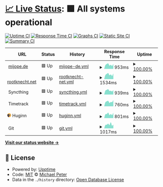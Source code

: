 # [📈 Live Status](https://Allaman.github.io/status): <!--live status--> **🟩 All systems operational**

[![Uptime CI](https://github.com/koj-co/upptime/workflows/Uptime%20CI/badge.svg)](https://github.com/koj-co/upptime/actions?query=workflow%3A%22Uptime+CI%22)
[![Response Time CI](https://github.com/koj-co/upptime/workflows/Response%20Time%20CI/badge.svg)](https://github.com/koj-co/upptime/actions?query=workflow%3A%22Response+Time+CI%22)
[![Graphs CI](https://github.com/koj-co/upptime/workflows/Graphs%20CI/badge.svg)](https://github.com/koj-co/upptime/actions?query=workflow%3A%22Graphs+CI%22)
[![Static Site CI](https://github.com/koj-co/upptime/workflows/Static%20Site%20CI/badge.svg)](https://github.com/koj-co/upptime/actions?query=workflow%3A%22Static+Site+CI%22)
[![Summary CI](https://github.com/koj-co/upptime/workflows/Summary%20CI/badge.svg)](https://github.com/koj-co/upptime/actions?query=workflow%3A%22Summary+CI%22)

<!--start: status pages-->
<!-- This summary is generated by Upptime (https://github.com/upptime/upptime) -->
<!-- Do not edit this manually, your changes will be overwritten -->
<!-- prettier-ignore -->
| URL | Status | History | Response Time | Uptime |
| --- | ------ | ------- | ------------- | ------ |
| <img alt="" src="https://favicons.githubusercontent.com/mijope.de" height="13"> [mijope.de](https://mijope.de) | 🟩 Up | [mijope-de.yml](https://github.com/Allaman/status/commits/HEAD/history/mijope-de.yml) | <details><summary><img alt="Response time graph" src="./graphs/mijope-de/response-time-week.png" height="20"> 953ms</summary><br><a href="https://Allaman.github.io/status/history/mijope-de"><img alt="Response time 918" src="https://img.shields.io/endpoint?url=https%3A%2F%2Fraw.githubusercontent.com%2FAllaman%2Fstatus%2FHEAD%2Fapi%2Fmijope-de%2Fresponse-time.json"></a><br><a href="https://Allaman.github.io/status/history/mijope-de"><img alt="24-hour response time 1111" src="https://img.shields.io/endpoint?url=https%3A%2F%2Fraw.githubusercontent.com%2FAllaman%2Fstatus%2FHEAD%2Fapi%2Fmijope-de%2Fresponse-time-day.json"></a><br><a href="https://Allaman.github.io/status/history/mijope-de"><img alt="7-day response time 953" src="https://img.shields.io/endpoint?url=https%3A%2F%2Fraw.githubusercontent.com%2FAllaman%2Fstatus%2FHEAD%2Fapi%2Fmijope-de%2Fresponse-time-week.json"></a><br><a href="https://Allaman.github.io/status/history/mijope-de"><img alt="30-day response time 928" src="https://img.shields.io/endpoint?url=https%3A%2F%2Fraw.githubusercontent.com%2FAllaman%2Fstatus%2FHEAD%2Fapi%2Fmijope-de%2Fresponse-time-month.json"></a><br><a href="https://Allaman.github.io/status/history/mijope-de"><img alt="1-year response time 934" src="https://img.shields.io/endpoint?url=https%3A%2F%2Fraw.githubusercontent.com%2FAllaman%2Fstatus%2FHEAD%2Fapi%2Fmijope-de%2Fresponse-time-year.json"></a></details> | <details><summary><a href="https://Allaman.github.io/status/history/mijope-de">100.00%</a></summary><a href="https://Allaman.github.io/status/history/mijope-de"><img alt="All-time uptime 99.96%" src="https://img.shields.io/endpoint?url=https%3A%2F%2Fraw.githubusercontent.com%2FAllaman%2Fstatus%2FHEAD%2Fapi%2Fmijope-de%2Fuptime.json"></a><br><a href="https://Allaman.github.io/status/history/mijope-de"><img alt="24-hour uptime 100.00%" src="https://img.shields.io/endpoint?url=https%3A%2F%2Fraw.githubusercontent.com%2FAllaman%2Fstatus%2FHEAD%2Fapi%2Fmijope-de%2Fuptime-day.json"></a><br><a href="https://Allaman.github.io/status/history/mijope-de"><img alt="7-day uptime 100.00%" src="https://img.shields.io/endpoint?url=https%3A%2F%2Fraw.githubusercontent.com%2FAllaman%2Fstatus%2FHEAD%2Fapi%2Fmijope-de%2Fuptime-week.json"></a><br><a href="https://Allaman.github.io/status/history/mijope-de"><img alt="30-day uptime 100.00%" src="https://img.shields.io/endpoint?url=https%3A%2F%2Fraw.githubusercontent.com%2FAllaman%2Fstatus%2FHEAD%2Fapi%2Fmijope-de%2Fuptime-month.json"></a><br><a href="https://Allaman.github.io/status/history/mijope-de"><img alt="1-year uptime 99.96%" src="https://img.shields.io/endpoint?url=https%3A%2F%2Fraw.githubusercontent.com%2FAllaman%2Fstatus%2FHEAD%2Fapi%2Fmijope-de%2Fuptime-year.json"></a></details>
| <img alt="" src="https://rootknecht.net/logo.png" height="13"> [rootknecht.net](https://rootknecht.net) | 🟩 Up | [rootknecht-net.yml](https://github.com/Allaman/status/commits/HEAD/history/rootknecht-net.yml) | <details><summary><img alt="Response time graph" src="./graphs/rootknecht-net/response-time-week.png" height="20"> 1534ms</summary><br><a href="https://Allaman.github.io/status/history/rootknecht-net"><img alt="Response time 1048" src="https://img.shields.io/endpoint?url=https%3A%2F%2Fraw.githubusercontent.com%2FAllaman%2Fstatus%2FHEAD%2Fapi%2Frootknecht-net%2Fresponse-time.json"></a><br><a href="https://Allaman.github.io/status/history/rootknecht-net"><img alt="24-hour response time 1835" src="https://img.shields.io/endpoint?url=https%3A%2F%2Fraw.githubusercontent.com%2FAllaman%2Fstatus%2FHEAD%2Fapi%2Frootknecht-net%2Fresponse-time-day.json"></a><br><a href="https://Allaman.github.io/status/history/rootknecht-net"><img alt="7-day response time 1534" src="https://img.shields.io/endpoint?url=https%3A%2F%2Fraw.githubusercontent.com%2FAllaman%2Fstatus%2FHEAD%2Fapi%2Frootknecht-net%2Fresponse-time-week.json"></a><br><a href="https://Allaman.github.io/status/history/rootknecht-net"><img alt="30-day response time 1642" src="https://img.shields.io/endpoint?url=https%3A%2F%2Fraw.githubusercontent.com%2FAllaman%2Fstatus%2FHEAD%2Fapi%2Frootknecht-net%2Fresponse-time-month.json"></a><br><a href="https://Allaman.github.io/status/history/rootknecht-net"><img alt="1-year response time 1048" src="https://img.shields.io/endpoint?url=https%3A%2F%2Fraw.githubusercontent.com%2FAllaman%2Fstatus%2FHEAD%2Fapi%2Frootknecht-net%2Fresponse-time-year.json"></a></details> | <details><summary><a href="https://Allaman.github.io/status/history/rootknecht-net">100.00%</a></summary><a href="https://Allaman.github.io/status/history/rootknecht-net"><img alt="All-time uptime 99.99%" src="https://img.shields.io/endpoint?url=https%3A%2F%2Fraw.githubusercontent.com%2FAllaman%2Fstatus%2FHEAD%2Fapi%2Frootknecht-net%2Fuptime.json"></a><br><a href="https://Allaman.github.io/status/history/rootknecht-net"><img alt="24-hour uptime 100.00%" src="https://img.shields.io/endpoint?url=https%3A%2F%2Fraw.githubusercontent.com%2FAllaman%2Fstatus%2FHEAD%2Fapi%2Frootknecht-net%2Fuptime-day.json"></a><br><a href="https://Allaman.github.io/status/history/rootknecht-net"><img alt="7-day uptime 100.00%" src="https://img.shields.io/endpoint?url=https%3A%2F%2Fraw.githubusercontent.com%2FAllaman%2Fstatus%2FHEAD%2Fapi%2Frootknecht-net%2Fuptime-week.json"></a><br><a href="https://Allaman.github.io/status/history/rootknecht-net"><img alt="30-day uptime 100.00%" src="https://img.shields.io/endpoint?url=https%3A%2F%2Fraw.githubusercontent.com%2FAllaman%2Fstatus%2FHEAD%2Fapi%2Frootknecht-net%2Fuptime-month.json"></a><br><a href="https://Allaman.github.io/status/history/rootknecht-net"><img alt="1-year uptime 99.99%" src="https://img.shields.io/endpoint?url=https%3A%2F%2Fraw.githubusercontent.com%2FAllaman%2Fstatus%2FHEAD%2Fapi%2Frootknecht-net%2Fuptime-year.json"></a></details>
| <img alt="" src="https://syncthing.net/img/favicons/favicon-32x32.png" height="13"> Syncthing | 🟩 Up | [syncthing.yml](https://github.com/Allaman/status/commits/HEAD/history/syncthing.yml) | <details><summary><img alt="Response time graph" src="./graphs/syncthing/response-time-week.png" height="20"> 939ms</summary><br><a href="https://Allaman.github.io/status/history/syncthing"><img alt="Response time 975" src="https://img.shields.io/endpoint?url=https%3A%2F%2Fraw.githubusercontent.com%2FAllaman%2Fstatus%2FHEAD%2Fapi%2Fsyncthing%2Fresponse-time.json"></a><br><a href="https://Allaman.github.io/status/history/syncthing"><img alt="24-hour response time 997" src="https://img.shields.io/endpoint?url=https%3A%2F%2Fraw.githubusercontent.com%2FAllaman%2Fstatus%2FHEAD%2Fapi%2Fsyncthing%2Fresponse-time-day.json"></a><br><a href="https://Allaman.github.io/status/history/syncthing"><img alt="7-day response time 939" src="https://img.shields.io/endpoint?url=https%3A%2F%2Fraw.githubusercontent.com%2FAllaman%2Fstatus%2FHEAD%2Fapi%2Fsyncthing%2Fresponse-time-week.json"></a><br><a href="https://Allaman.github.io/status/history/syncthing"><img alt="30-day response time 1026" src="https://img.shields.io/endpoint?url=https%3A%2F%2Fraw.githubusercontent.com%2FAllaman%2Fstatus%2FHEAD%2Fapi%2Fsyncthing%2Fresponse-time-month.json"></a><br><a href="https://Allaman.github.io/status/history/syncthing"><img alt="1-year response time 999" src="https://img.shields.io/endpoint?url=https%3A%2F%2Fraw.githubusercontent.com%2FAllaman%2Fstatus%2FHEAD%2Fapi%2Fsyncthing%2Fresponse-time-year.json"></a></details> | <details><summary><a href="https://Allaman.github.io/status/history/syncthing">100.00%</a></summary><a href="https://Allaman.github.io/status/history/syncthing"><img alt="All-time uptime 99.95%" src="https://img.shields.io/endpoint?url=https%3A%2F%2Fraw.githubusercontent.com%2FAllaman%2Fstatus%2FHEAD%2Fapi%2Fsyncthing%2Fuptime.json"></a><br><a href="https://Allaman.github.io/status/history/syncthing"><img alt="24-hour uptime 100.00%" src="https://img.shields.io/endpoint?url=https%3A%2F%2Fraw.githubusercontent.com%2FAllaman%2Fstatus%2FHEAD%2Fapi%2Fsyncthing%2Fuptime-day.json"></a><br><a href="https://Allaman.github.io/status/history/syncthing"><img alt="7-day uptime 100.00%" src="https://img.shields.io/endpoint?url=https%3A%2F%2Fraw.githubusercontent.com%2FAllaman%2Fstatus%2FHEAD%2Fapi%2Fsyncthing%2Fuptime-week.json"></a><br><a href="https://Allaman.github.io/status/history/syncthing"><img alt="30-day uptime 100.00%" src="https://img.shields.io/endpoint?url=https%3A%2F%2Fraw.githubusercontent.com%2FAllaman%2Fstatus%2FHEAD%2Fapi%2Fsyncthing%2Fuptime-month.json"></a><br><a href="https://Allaman.github.io/status/history/syncthing"><img alt="1-year uptime 99.93%" src="https://img.shields.io/endpoint?url=https%3A%2F%2Fraw.githubusercontent.com%2FAllaman%2Fstatus%2FHEAD%2Fapi%2Fsyncthing%2Fuptime-year.json"></a></details>
| <img alt="" src="https://www.timetrackapp.com/wp-content/uploads/2020/04/favicon.png" height="13"> Timetrack | 🟩 Up | [timetrack.yml](https://github.com/Allaman/status/commits/HEAD/history/timetrack.yml) | <details><summary><img alt="Response time graph" src="./graphs/timetrack/response-time-week.png" height="20"> 760ms</summary><br><a href="https://Allaman.github.io/status/history/timetrack"><img alt="Response time 788" src="https://img.shields.io/endpoint?url=https%3A%2F%2Fraw.githubusercontent.com%2FAllaman%2Fstatus%2FHEAD%2Fapi%2Ftimetrack%2Fresponse-time.json"></a><br><a href="https://Allaman.github.io/status/history/timetrack"><img alt="24-hour response time 999" src="https://img.shields.io/endpoint?url=https%3A%2F%2Fraw.githubusercontent.com%2FAllaman%2Fstatus%2FHEAD%2Fapi%2Ftimetrack%2Fresponse-time-day.json"></a><br><a href="https://Allaman.github.io/status/history/timetrack"><img alt="7-day response time 760" src="https://img.shields.io/endpoint?url=https%3A%2F%2Fraw.githubusercontent.com%2FAllaman%2Fstatus%2FHEAD%2Fapi%2Ftimetrack%2Fresponse-time-week.json"></a><br><a href="https://Allaman.github.io/status/history/timetrack"><img alt="30-day response time 764" src="https://img.shields.io/endpoint?url=https%3A%2F%2Fraw.githubusercontent.com%2FAllaman%2Fstatus%2FHEAD%2Fapi%2Ftimetrack%2Fresponse-time-month.json"></a><br><a href="https://Allaman.github.io/status/history/timetrack"><img alt="1-year response time 791" src="https://img.shields.io/endpoint?url=https%3A%2F%2Fraw.githubusercontent.com%2FAllaman%2Fstatus%2FHEAD%2Fapi%2Ftimetrack%2Fresponse-time-year.json"></a></details> | <details><summary><a href="https://Allaman.github.io/status/history/timetrack">100.00%</a></summary><a href="https://Allaman.github.io/status/history/timetrack"><img alt="All-time uptime 100.00%" src="https://img.shields.io/endpoint?url=https%3A%2F%2Fraw.githubusercontent.com%2FAllaman%2Fstatus%2FHEAD%2Fapi%2Ftimetrack%2Fuptime.json"></a><br><a href="https://Allaman.github.io/status/history/timetrack"><img alt="24-hour uptime 100.00%" src="https://img.shields.io/endpoint?url=https%3A%2F%2Fraw.githubusercontent.com%2FAllaman%2Fstatus%2FHEAD%2Fapi%2Ftimetrack%2Fuptime-day.json"></a><br><a href="https://Allaman.github.io/status/history/timetrack"><img alt="7-day uptime 100.00%" src="https://img.shields.io/endpoint?url=https%3A%2F%2Fraw.githubusercontent.com%2FAllaman%2Fstatus%2FHEAD%2Fapi%2Ftimetrack%2Fuptime-week.json"></a><br><a href="https://Allaman.github.io/status/history/timetrack"><img alt="30-day uptime 100.00%" src="https://img.shields.io/endpoint?url=https%3A%2F%2Fraw.githubusercontent.com%2FAllaman%2Fstatus%2FHEAD%2Fapi%2Ftimetrack%2Fuptime-month.json"></a><br><a href="https://Allaman.github.io/status/history/timetrack"><img alt="1-year uptime 100.00%" src="https://img.shields.io/endpoint?url=https%3A%2F%2Fraw.githubusercontent.com%2FAllaman%2Fstatus%2FHEAD%2Fapi%2Ftimetrack%2Fuptime-year.json"></a></details>
| <img alt="" src="https://raw.githubusercontent.com/huginn/huginn/master/media/huginn-icon-64.png" height="13"> Huginn | 🟩 Up | [huginn.yml](https://github.com/Allaman/status/commits/HEAD/history/huginn.yml) | <details><summary><img alt="Response time graph" src="./graphs/huginn/response-time-week.png" height="20"> 801ms</summary><br><a href="https://Allaman.github.io/status/history/huginn"><img alt="Response time 810" src="https://img.shields.io/endpoint?url=https%3A%2F%2Fraw.githubusercontent.com%2FAllaman%2Fstatus%2FHEAD%2Fapi%2Fhuginn%2Fresponse-time.json"></a><br><a href="https://Allaman.github.io/status/history/huginn"><img alt="24-hour response time 1032" src="https://img.shields.io/endpoint?url=https%3A%2F%2Fraw.githubusercontent.com%2FAllaman%2Fstatus%2FHEAD%2Fapi%2Fhuginn%2Fresponse-time-day.json"></a><br><a href="https://Allaman.github.io/status/history/huginn"><img alt="7-day response time 801" src="https://img.shields.io/endpoint?url=https%3A%2F%2Fraw.githubusercontent.com%2FAllaman%2Fstatus%2FHEAD%2Fapi%2Fhuginn%2Fresponse-time-week.json"></a><br><a href="https://Allaman.github.io/status/history/huginn"><img alt="30-day response time 848" src="https://img.shields.io/endpoint?url=https%3A%2F%2Fraw.githubusercontent.com%2FAllaman%2Fstatus%2FHEAD%2Fapi%2Fhuginn%2Fresponse-time-month.json"></a><br><a href="https://Allaman.github.io/status/history/huginn"><img alt="1-year response time 815" src="https://img.shields.io/endpoint?url=https%3A%2F%2Fraw.githubusercontent.com%2FAllaman%2Fstatus%2FHEAD%2Fapi%2Fhuginn%2Fresponse-time-year.json"></a></details> | <details><summary><a href="https://Allaman.github.io/status/history/huginn">100.00%</a></summary><a href="https://Allaman.github.io/status/history/huginn"><img alt="All-time uptime 100.00%" src="https://img.shields.io/endpoint?url=https%3A%2F%2Fraw.githubusercontent.com%2FAllaman%2Fstatus%2FHEAD%2Fapi%2Fhuginn%2Fuptime.json"></a><br><a href="https://Allaman.github.io/status/history/huginn"><img alt="24-hour uptime 100.00%" src="https://img.shields.io/endpoint?url=https%3A%2F%2Fraw.githubusercontent.com%2FAllaman%2Fstatus%2FHEAD%2Fapi%2Fhuginn%2Fuptime-day.json"></a><br><a href="https://Allaman.github.io/status/history/huginn"><img alt="7-day uptime 100.00%" src="https://img.shields.io/endpoint?url=https%3A%2F%2Fraw.githubusercontent.com%2FAllaman%2Fstatus%2FHEAD%2Fapi%2Fhuginn%2Fuptime-week.json"></a><br><a href="https://Allaman.github.io/status/history/huginn"><img alt="30-day uptime 100.00%" src="https://img.shields.io/endpoint?url=https%3A%2F%2Fraw.githubusercontent.com%2FAllaman%2Fstatus%2FHEAD%2Fapi%2Fhuginn%2Fuptime-month.json"></a><br><a href="https://Allaman.github.io/status/history/huginn"><img alt="1-year uptime 100.00%" src="https://img.shields.io/endpoint?url=https%3A%2F%2Fraw.githubusercontent.com%2FAllaman%2Fstatus%2FHEAD%2Fapi%2Fhuginn%2Fuptime-year.json"></a></details>
| <img alt="" src="https://gitea.io/images/favicon.png" height="13"> Git | 🟩 Up | [git.yml](https://github.com/Allaman/status/commits/HEAD/history/git.yml) | <details><summary><img alt="Response time graph" src="./graphs/git/response-time-week.png" height="20"> 1017ms</summary><br><a href="https://Allaman.github.io/status/history/git"><img alt="Response time 915" src="https://img.shields.io/endpoint?url=https%3A%2F%2Fraw.githubusercontent.com%2FAllaman%2Fstatus%2FHEAD%2Fapi%2Fgit%2Fresponse-time.json"></a><br><a href="https://Allaman.github.io/status/history/git"><img alt="24-hour response time 974" src="https://img.shields.io/endpoint?url=https%3A%2F%2Fraw.githubusercontent.com%2FAllaman%2Fstatus%2FHEAD%2Fapi%2Fgit%2Fresponse-time-day.json"></a><br><a href="https://Allaman.github.io/status/history/git"><img alt="7-day response time 1017" src="https://img.shields.io/endpoint?url=https%3A%2F%2Fraw.githubusercontent.com%2FAllaman%2Fstatus%2FHEAD%2Fapi%2Fgit%2Fresponse-time-week.json"></a><br><a href="https://Allaman.github.io/status/history/git"><img alt="30-day response time 966" src="https://img.shields.io/endpoint?url=https%3A%2F%2Fraw.githubusercontent.com%2FAllaman%2Fstatus%2FHEAD%2Fapi%2Fgit%2Fresponse-time-month.json"></a><br><a href="https://Allaman.github.io/status/history/git"><img alt="1-year response time 938" src="https://img.shields.io/endpoint?url=https%3A%2F%2Fraw.githubusercontent.com%2FAllaman%2Fstatus%2FHEAD%2Fapi%2Fgit%2Fresponse-time-year.json"></a></details> | <details><summary><a href="https://Allaman.github.io/status/history/git">100.00%</a></summary><a href="https://Allaman.github.io/status/history/git"><img alt="All-time uptime 99.38%" src="https://img.shields.io/endpoint?url=https%3A%2F%2Fraw.githubusercontent.com%2FAllaman%2Fstatus%2FHEAD%2Fapi%2Fgit%2Fuptime.json"></a><br><a href="https://Allaman.github.io/status/history/git"><img alt="24-hour uptime 100.00%" src="https://img.shields.io/endpoint?url=https%3A%2F%2Fraw.githubusercontent.com%2FAllaman%2Fstatus%2FHEAD%2Fapi%2Fgit%2Fuptime-day.json"></a><br><a href="https://Allaman.github.io/status/history/git"><img alt="7-day uptime 100.00%" src="https://img.shields.io/endpoint?url=https%3A%2F%2Fraw.githubusercontent.com%2FAllaman%2Fstatus%2FHEAD%2Fapi%2Fgit%2Fuptime-week.json"></a><br><a href="https://Allaman.github.io/status/history/git"><img alt="30-day uptime 100.00%" src="https://img.shields.io/endpoint?url=https%3A%2F%2Fraw.githubusercontent.com%2FAllaman%2Fstatus%2FHEAD%2Fapi%2Fgit%2Fuptime-month.json"></a><br><a href="https://Allaman.github.io/status/history/git"><img alt="1-year uptime 100.00%" src="https://img.shields.io/endpoint?url=https%3A%2F%2Fraw.githubusercontent.com%2FAllaman%2Fstatus%2FHEAD%2Fapi%2Fgit%2Fuptime-year.json"></a></details>

<!--end: status pages-->

[**Visit our status website →**](https://Allaman.github.io/status)

## 📄 License

- Powered by: [Upptime](https://github.com/upptime/upptime)
- Code: [MIT](./LICENSE) © [Michael Peter](https://github.com/Allaman)
- Data in the `./history` directory: [Open Database License](https://opendatacommons.org/licenses/odbl/1-0/)
